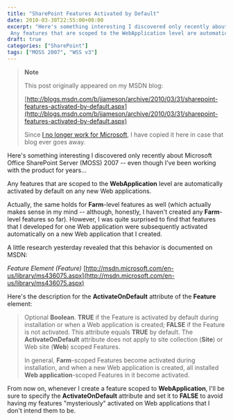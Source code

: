 ```yaml
---
title: "SharePoint Features Activated by Default"
date: 2010-03-30T22:55:00+08:00
excerpt: "Here's something interesting I discovered only recently about Microsoft Office SharePoint Server (MOSS) 2007 -- even though I've been working with the product for years... 
 Any features that are scoped to the WebApplication level are automatically activated..."
draft: true
categories: ["SharePoint"]
tags: ["MOSS 2007", "WSS v3"]
---
```


> **Note**
>
> This post originally appeared on my MSDN blog:
>
> [http://blogs.msdn.com/b/jjameson/archive/2010/03/31/sharepoint-features-activated-by-default.aspx](http://blogs.msdn.com/b/jjameson/archive/2010/03/31/sharepoint-features-activated-by-default.aspx)
>
> Since [I no longer work for Microsoft](/blog/jjameson/2011/09/02/last-day-with-microsoft), I have copied it here in case that blog ever goes away.

Here's something interesting I discovered only recently about Microsoft Office SharePoint Server (MOSS) 2007 -- even though I've been working with the product for years...

Any features that are scoped to the **WebApplication** level are automatically activated by default on any new Web applications.

Actually, the same holds for **Farm**-level features as well (which actually makes sense in my mind -- although, honestly, I haven't created any **Farm**-level features so far). However, I was quite surprised to find that features that I developed for one Web application were subsequently activated automatically on a new Web application that I created.

A little research yesterday revealed that this behavior is documented on MSDN:

<cite>Feature Element (Feature)</cite>
[http://msdn.microsoft.com/en-us/library/ms436075.aspx](http://msdn.microsoft.com/en-us/library/ms436075.aspx)

Here's the description for the **ActivateOnDefault** attribute of the **Feature** element:

> Optional **Boolean**. **TRUE** if the Feature is activated by default during installation or when a Web application is created; **FALSE** if the Feature is not activated. This attribute equals **TRUE** by default. The **ActivateOnDefault** attribute does not apply to site collection (**Site**) or Web site (**Web**) scoped Features.
>
> In general, **Farm**-scoped Features become activated during installation, and when a new Web application is created, all installed **Web application**-scoped Features in it become activated.

From now on, whenever I create a feature scoped to **WebApplication**, I'll be sure to specify the **ActivateOnDefault** attribute and set it to **FALSE** to avoid having my features "mysteriously" activated on Web applications that I don't intend them to be.

